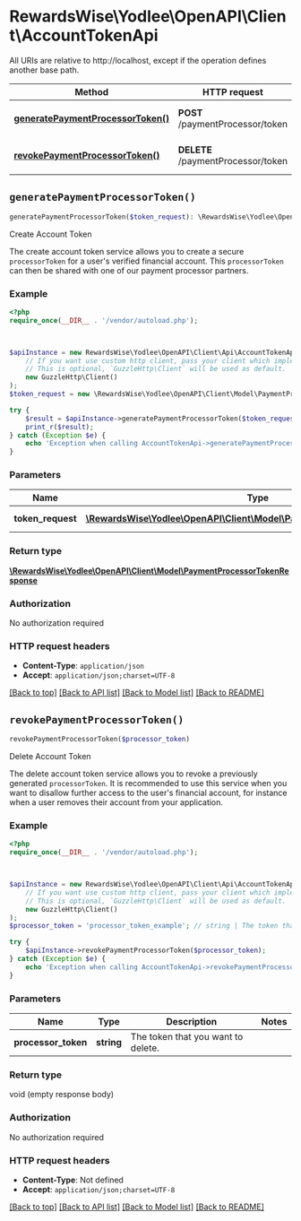 # RewardsWise\Yodlee\OpenAPI\Client\AccountTokenApi

All URIs are relative to http://localhost, except if the operation defines another base path.

| Method | HTTP request | Description |
| ------------- | ------------- | ------------- |
| [**generatePaymentProcessorToken()**](AccountTokenApi.md#generatePaymentProcessorToken) | **POST** /paymentProcessor/token | Create Account Token |
| [**revokePaymentProcessorToken()**](AccountTokenApi.md#revokePaymentProcessorToken) | **DELETE** /paymentProcessor/token | Delete Account Token |


## `generatePaymentProcessorToken()`

```php
generatePaymentProcessorToken($token_request): \RewardsWise\Yodlee\OpenAPI\Client\Model\PaymentProcessorTokenResponse
```

Create Account Token

The create account token service allows you to create a secure <code>processorToken</code> for a user's verified financial account. This <code>processorToken</code> can then be shared with one of our payment processor partners.

### Example

```php
<?php
require_once(__DIR__ . '/vendor/autoload.php');



$apiInstance = new RewardsWise\Yodlee\OpenAPI\Client\Api\AccountTokenApi(
    // If you want use custom http client, pass your client which implements `GuzzleHttp\ClientInterface`.
    // This is optional, `GuzzleHttp\Client` will be used as default.
    new GuzzleHttp\Client()
);
$token_request = new \RewardsWise\Yodlee\OpenAPI\Client\Model\PaymentProcessorTokenRequest(); // \RewardsWise\Yodlee\OpenAPI\Client\Model\PaymentProcessorTokenRequest | account information

try {
    $result = $apiInstance->generatePaymentProcessorToken($token_request);
    print_r($result);
} catch (Exception $e) {
    echo 'Exception when calling AccountTokenApi->generatePaymentProcessorToken: ', $e->getMessage(), PHP_EOL;
}
```

### Parameters

| Name | Type | Description  | Notes |
| ------------- | ------------- | ------------- | ------------- |
| **token_request** | [**\RewardsWise\Yodlee\OpenAPI\Client\Model\PaymentProcessorTokenRequest**](../Model/PaymentProcessorTokenRequest.md)| account information | |

### Return type

[**\RewardsWise\Yodlee\OpenAPI\Client\Model\PaymentProcessorTokenResponse**](../Model/PaymentProcessorTokenResponse.md)

### Authorization

No authorization required

### HTTP request headers

- **Content-Type**: `application/json`
- **Accept**: `application/json;charset=UTF-8`

[[Back to top]](#) [[Back to API list]](../../README.md#endpoints)
[[Back to Model list]](../../README.md#models)
[[Back to README]](../../README.md)

## `revokePaymentProcessorToken()`

```php
revokePaymentProcessorToken($processor_token)
```

Delete Account Token

The delete account token service allows you to revoke a previously generated <code>processorToken</code>. It is recommended to use this service when you want to disallow further access to the user's financial account, for instance when a user removes their account from your application.

### Example

```php
<?php
require_once(__DIR__ . '/vendor/autoload.php');



$apiInstance = new RewardsWise\Yodlee\OpenAPI\Client\Api\AccountTokenApi(
    // If you want use custom http client, pass your client which implements `GuzzleHttp\ClientInterface`.
    // This is optional, `GuzzleHttp\Client` will be used as default.
    new GuzzleHttp\Client()
);
$processor_token = 'processor_token_example'; // string | The token that you want to delete.

try {
    $apiInstance->revokePaymentProcessorToken($processor_token);
} catch (Exception $e) {
    echo 'Exception when calling AccountTokenApi->revokePaymentProcessorToken: ', $e->getMessage(), PHP_EOL;
}
```

### Parameters

| Name | Type | Description  | Notes |
| ------------- | ------------- | ------------- | ------------- |
| **processor_token** | **string**| The token that you want to delete. | |

### Return type

void (empty response body)

### Authorization

No authorization required

### HTTP request headers

- **Content-Type**: Not defined
- **Accept**: `application/json;charset=UTF-8`

[[Back to top]](#) [[Back to API list]](../../README.md#endpoints)
[[Back to Model list]](../../README.md#models)
[[Back to README]](../../README.md)

